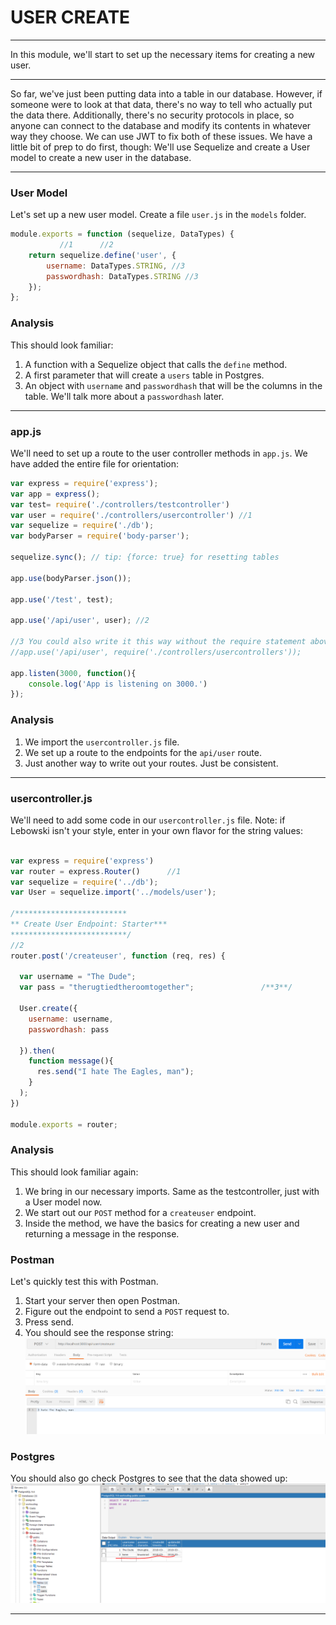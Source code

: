 # USER CREATE
---
In this module, we'll start to set up the necessary items for creating a new user. 

<hr />

So far, we've just been putting data into a table in our database. However, if someone were to look at that data, there's no way to tell who actually put the data there. Additionally, there's no security protocols in place, so anyone can connect to the database and modify its contents in whatever way they choose. We can use JWT to fix both of these issues. We have a little bit of prep to do first, though: We'll use Sequelize and create a User model to create a new user in the database. 

<hr />

### User Model

Let's set up a new user model. Create a file `user.js` in the `models` folder.

```js
module.exports = function (sequelize, DataTypes) {
           //1      //2
    return sequelize.define('user', {
        username: DataTypes.STRING, //3
        passwordhash: DataTypes.STRING //3
    });
};
```

### Analysis
This should look familiar:
1. A function with a Sequelize object that calls the `define` method.
2. A first parameter that will create a `users` table in Postgres.
3. An object with `username` and `passwordhash` that will be the columns in the table. We'll talk more about a `passwordhash` later.

<hr />

### app.js
We'll need to set up a route to the user controller methods in `app.js`. We have added the entire file for orientation:
```js
var express = require('express');
var app = express();
var test= require('./controllers/testcontroller')
var user = require('./controllers/usercontroller') //1
var sequelize = require('./db');
var bodyParser = require('body-parser');

sequelize.sync(); // tip: {force: true} for resetting tables

app.use(bodyParser.json());

app.use('/test', test);

app.use('/api/user', user); //2

//3 You could also write it this way without the require statement above.
//app.use('/api/user', require('./controllers/usercontrollers'));

app.listen(3000, function(){
	console.log('App is listening on 3000.')
});

```

### Analysis
1. We import the `usercontroller.js` file.
2. We set up a route to the endpoints for the `api/user` route.
3. Just another way to write out your routes. Just be consistent.

<hr />

### usercontroller.js
We'll need to add some code in our `usercontroller.js` file. Note: if Lebowski isn't your style, enter in your own flavor for the string values:

```js

var express = require('express')
var router = express.Router()      //1
var sequelize = require('../db');
var User = sequelize.import('../models/user'); 

/*************************
** Create User Endpoint: Starter***
**************************/
//2
router.post('/createuser', function (req, res) {

  var username = "The Dude";
  var pass = "therugtiedtheroomtogether";               /**3**/

  User.create({
    username: username,
    passwordhash: pass

  }).then(
    function message(){
      res.send("I hate The Eagles, man");
    }
  );
})

module.exports = router;
```

### Analysis
This should look familiar again:
1. We bring in our necessary imports. Same as the testcontroller, just with a User model now.
2. We start out our `POST` method for a `createuser` endpoint.
3. Inside the method, we have the basics for creating a new user and returning a message in the response. 

### Postman
Let's quickly test this with Postman.
1. Start your server then open Postman. 
2. Figure out the endpoint to send a `POST` request to. 
3. Press send.
4. You should see the response string:
![screenshot](assets/01-postman.PNG)

### Postgres
You should also go check Postgres to see that the data showed up:
![screenshot](assets/02-postgres-user.PNG)

<hr />
